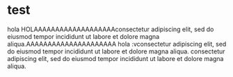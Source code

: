# test
hola
HOLAAAAAAAAAAAAAAAAAAAconsectetur adipiscing elit, sed do eiusmod tempor incididunt ut labore et dolore magna aliqua.AAAAAAAAAAAAAAAAAAAAA
hola :vconsectetur adipiscing elit, sed do eiusmod tempor incididunt ut labore et dolore magna aliqua.
consectetur adipiscing elit, sed do eiusmod tempor incididunt ut labore et dolore magna aliqua.
